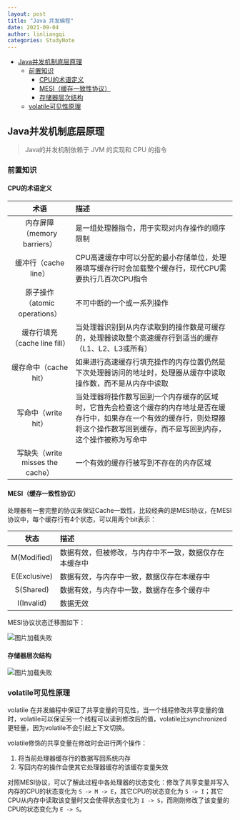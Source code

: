 ```yaml
---
layout: post
title: "Java 并发编程"
date: 2021-09-04
author: linliangqi
categories: StudyNote
---
```


- [Java并发机制底层原理](#java并发机制底层原理)
  - [前置知识](#前置知识)
    - [CPU的术语定义](#cpu的术语定义)
    - [MESI（缓存一致性协议）](#mesi缓存一致性协议)
    - [存储器层次结构](#存储器层次结构)
  - [volatile可见性原理](#volatile可见性原理)


## Java并发机制底层原理

> Java的并发机制依赖于 JVM 的实现和 CPU 的指令

### 前置知识

#### CPU的术语定义

术语|描述
:-:|:-
内存屏障（memory barriers）|是一组处理器指令，用于实现对内存操作的顺序限制
缓冲行（cache line）|CPU高速缓存中可以分配的最小存储单位，处理器填写缓存行时会加载整个缓存行，现代CPU需要执行几百次CPU指令
原子操作（atomic operations）|不可中断的一个或一系列操作
缓存行填充（cache line fill）| 当处理器识别到从内存读取到的操作数是可缓存的，处理器读取整个高速缓存行到适当的缓存（L1、L2、L3或所有）
缓存命中（cache hit）|如果进行高速缓存行填充操作的内存位置仍然是下次处理器访问的地址时，处理器从缓存中读取操作数，而不是从内存中读取
写命中（write hit）|当处理器将操作数写回到一个内存缓存的区域时，它首先会检查这个缓存的内存地址是否在缓存行中，如果存在一个有效的缓存行，则处理器将这个操作数写回到缓存，而不是写回到内存，这个操作被称为写命中
写缺失（write misses the cache）|一个有效的缓存行被写到不存在的内存区域

#### MESI（缓存一致性协议）
处理器有一套完整的协议来保证Cache一致性，比较经典的是MESI协议，在MESI协议中，每个缓存行有4个状态，可以用两个bit表示：

状态|描述
:-:|:-
M(Modified)|数据有效，但被修改，与内存中不一致，数据仅存在本缓存中
E(Exclusive)|数据有效，与内存中一致，数据仅存在本缓存中
S(Shared)|数据有效，与内存中一致，数据存在多个缓存中
I(Invalid)|数据无效

MESI协议状态迁移图如下：

![图片加载失败](https://maxwell-blog.cn/image/mesi.jpg)

#### 存储器层次结构

![图片加载失败](https://maxwell-blog.cn/image/cache-level.jpg)


### volatile可见性原理
volatile 在并发编程中保证了共享变量的可见性，当一个线程修改共享变量的值时，volatile可以保证另一个线程可以读到修改后的值，volatile比synchronized更轻量，因为volatile不会引起上下文切换。

volatile修饰的共享变量在修改时会进行两个操作：
1. 将当前处理器缓存行的数据写回系统内存
2. 写回内存的操作会使其它处理器缓存的该缓存变量失效
   
对照MESI协议，可以了解此过程中各处理器的状态变化：修改了共享变量并写入内存的CPU的状态变化为 `S -> M -> E`，其它CPU的状态变化为 `S -> I`；其它CPU从内存中读取该变量时又会使得状态变化为 `I -> S`，而刚刚修改了该变量的CPU的状态变化为 `E -> S`。


